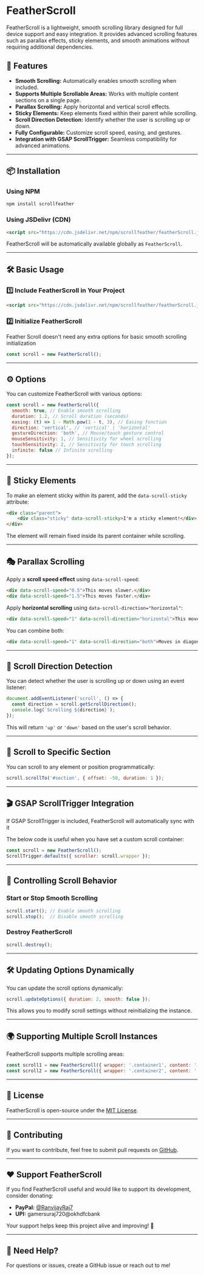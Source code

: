 # FeatherScroll

FeatherScroll is a lightweight, smooth scrolling library designed for full device support and easy integration. It provides advanced scrolling features such as parallax effects, sticky elements, and smooth animations without requiring additional dependencies.

## 🚀 Features

- **Smooth Scrolling:** Automatically enables smooth scrolling when included.
- **Supports Multiple Scrollable Areas:** Works with multiple content sections on a single page.
- **Parallax Scrolling:** Apply horizontal and vertical scroll effects.
- **Sticky Elements:** Keep elements fixed within their parent while scrolling.
- **Scroll Direction Detection:** Identify whether the user is scrolling up or down.
- **Fully Configurable:** Customize scroll speed, easing, and gestures.
- **Integration with GSAP ScrollTrigger:** Seamless compatibility for advanced animations.

---

## 📦 Installation

### **Using NPM**

```sh
npm install scrollfeather
```

### **Using JSDelivr (CDN)**

```html
<script src="https://cdn.jsdelivr.net/npm/scrollfeather/featherScroll.js"></script>
```

FeatherScroll will be automatically available globally as `FeatherScroll`.

---

## 🛠️ Basic Usage

### **1️⃣ Include FeatherScroll in Your Project**

```html
<script src="https://cdn.jsdelivr.net/npm/scrollfeather/featherScroll.js"></script>
```

### **2️⃣ Initialize FeatherScroll**

Feather Scroll doesn't need any extra options for basic smooth scrolling initialization

```js
const scroll = new FeatherScroll();
```

---

## ⚙️ Options

You can customize FeatherScroll with various options:

```js
const scroll = new FeatherScroll({
  smooth: true, // Enable smooth scrolling
  duration: 1.2, // Scroll duration (seconds)
  easing: (t) => 1 - Math.pow(1 - t, 3), // Easing function
  direction: 'vertical', // 'vertical' | 'horizontal'
  gestureDirection: 'both', // Mouse/touch gesture control
  mouseSensitivity: 1, // Sensitivity for wheel scrolling
  touchSensitivity: 2, // Sensitivity for touch scrolling
  infinite: false // Infinite scrolling
});
```

---

## 📌 Sticky Elements

To make an element sticky within its parent, add the `data-scroll-sticky` attribute:

```html
<div class="parent">
    <div class="sticky" data-scroll-sticky>I'm a sticky element!</div>
</div>
```

The element will remain fixed inside its parent container while scrolling.

---

## 🎭 Parallax Scrolling

Apply a **scroll speed effect** using `data-scroll-speed`:

```html
<div data-scroll-speed="0.5">This moves slower.</div>
<div data-scroll-speed="1.5">This moves faster.</div>
```

Apply **horizontal scrolling** using `data-scroll-direction="horizontal"`:

```html
<div data-scroll-speed="1" data-scroll-direction="horizontal">This moves sideways.</div>
```

You can combine both:

```html
<div data-scroll-speed="1" data-scroll-direction="both">Moves in diagonally!</div>
```

---

## 🔄 Scroll Direction Detection

You can detect whether the user is scrolling up or down using an event listener:

```js
document.addEventListener('scroll', () => {
  const direction = scroll.getScrollDirection();
  console.log(`Scrolling ${direction}`);
});
```

This will return `'up'` or `'down'` based on the user's scroll behavior.

---

## 🎯 Scroll to Specific Section

You can scroll to any element or position programmatically:

```js
scroll.scrollTo('#section', { offset: -50, duration: 1 });
```

---

## 🎬 GSAP ScrollTrigger Integration

If GSAP ScrollTrigger is included, FeatherScroll will automatically sync with it

The below code is useful when you have set a custom scroll container:

```js
const scroll = new FeatherScroll();
ScrollTrigger.defaults({ scroller: scroll.wrapper });
```

---

## 🛑 Controlling Scroll Behavior

### **Start or Stop Smooth Scrolling**

```js
scroll.start(); // Enable smooth scrolling
scroll.stop();  // Disable smooth scrolling
```

### **Destroy FeatherScroll**

```js
scroll.destroy();
```

---

## 🛠️ Updating Options Dynamically

You can update the scroll options dynamically:

```js
scroll.updateOptions({ duration: 2, smooth: false });
```

This allows you to modify scroll settings without reinitializing the instance.

---

## 🌍 Supporting Multiple Scroll Instances

FeatherScroll supports multiple scrolling areas:

```js
const scroll1 = new FeatherScroll({ wrapper: '.container1', content: '.content1' });
const scroll2 = new FeatherScroll({ wrapper: '.container2', content: '.content2' });
```

---

## 📜 License

FeatherScroll is open-source under the [MIT License](LICENSE).

---

## 🤝 Contributing

If you want to contribute, feel free to submit pull requests on [GitHub](https://github.com/yourusername/featherscroll).

---

## ❤️ Support FeatherScroll

If you find FeatherScroll useful and would like to support its development, consider donating:  

- **PayPal:** [@RanvijayRaj7](https://www.paypal.me/RanvijayRaj7)  
- **UPI:** gamersuraj720@okhdfcbank  

Your support helps keep this project alive and improving! 🚀 

---
## 📧 Need Help?

For questions or issues, create a GitHub issue or reach out to me!

